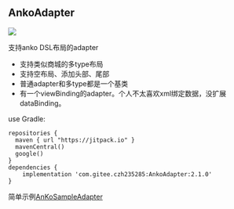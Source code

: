 ## AnkoAdapter
[![](https://jitpack.io/v/com.gitee.czh235285/AnkoAdapter.svg)](https://jitpack.io/#com.gitee.czh235285/AnkoAdapter)

支持anko DSL布局的adapter

* 支持类似商城的多type布局
* 支持空布局、添加头部、尾部
* 普通adapter和多type都是一个基类
* 有一个viewBinding的adapter。个人不太喜欢xml绑定数据，没扩展dataBinding。

use Gradle:

```
repositories {
  maven { url "https://jitpack.io" }
  mavenCentral()
  google()
}
dependencies {
    implementation 'com.gitee.czh235285:AnkoAdapter:2.1.0'
}
```

简单示例[AnKoSampleAdapter](https://gitee.com/czh235285/AnkoAdapter/blob/master/app/src/main/java/c/core/sample/AnKoSampleAdapter.kt)


